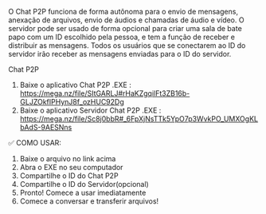 O Chat P2P funciona de forma autônoma para o envio de mensagens, anexação de arquivos, envio de áudios e chamadas de áudio e vídeo.
O servidor pode ser usado de forma opcional para criar uma sala de bate papo com um ID escolhido pela pessoa, e tem a função de receber e distribuir as mensagens. 
Todos os usuários que se conectarem ao ID do servidor irão receber as mensagens enviadas para o ID do servidor. 

Chat P2P
1.   Baixe o aplicativo Chat P2P .EXE : https://mega.nz/file/SItGARLJ#rHaKZgqilFt3ZB16b-GLJZOkfIPHynJ8f_ozHUC92Dg
1.   Baixe o aplicativo Servidor Chat P2P .EXE : https://mega.nz/file/Sc8j0bbR#_6FpXjNsTTk5YpO7p3WvkPO_UMXOgKLbAdS-9AESNns

✅ COMO USAR:
1. Baixe o arquivo no link acima
2. Abra o EXE no seu computador
4. Compartilhe o ID do Chat P2P
5. Compartilhe o ID do Servidor(opcional)
6. Pronto! Comece a usar imediatamente
7. Comece a conversar e transferir arquivos!

